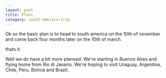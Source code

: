 ```yaml
---
layout: post
title: Plans
category: south-america-trip
---
```

Ok so the basic plan is to head to south america on the 10th of november and come back four months later on the 10th of march.

thats it.

Well we do have a bit more planned. We're starting in Buenos Aires and flying home from Rio di Janario. We're hoping to visit Uraguay, Argentina, Chile, Peru, Bolivia and Brazil.
